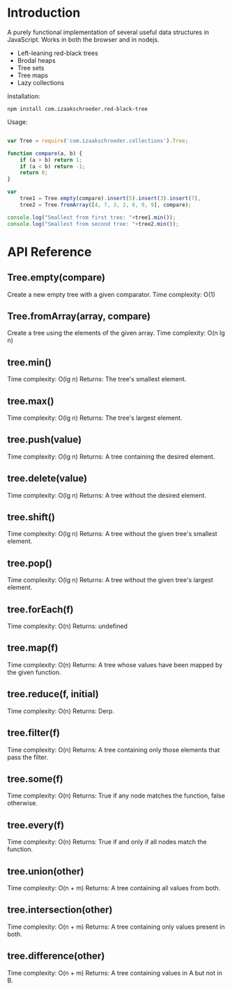 Introduction
============

A purely functional implementation of several useful data structures in JavaScript. Works in both the browser and in nodejs.

 * Left-leaning red-black trees
 * Brodal heaps
 * Tree sets
 * Tree maps
 * Lazy collections

Installation:
```
npm install com.izaakschroeder.red-black-tree
```

Usage:
```javascript

var Tree = require('com.izaakschroeder.collections').Tree;

function compare(a, b) {
	if (a > b) return 1;
	if (a < b) return -1;
	return 0;
}

var 
	tree1 = Tree.empty(compare).insert(5).insert(3).insert(7),
	tree2 = Tree.fromArray([4, 7, 3, 2, 6, 9, 9], compare);

console.log("Smallest from first tree: "+tree1.min());
console.log("Smallest from second tree: "+tree2.min());

```

API Reference
=============

Tree.empty(compare)
----------
Create a new empty tree with a given comparator.
Time complexity: O(1)

Tree.fromArray(array, compare)
--------------
Create a tree using the elements of the given array.
Time complexity: O(n lg n)

tree.min()
--------------
Time complexity: O(lg n)
Returns: The tree's smallest element.

tree.max()
--------------
Time complexity: O(lg n)
Returns: The tree's largest element.



tree.push(value)
--------------
Time complexity: O(lg n)
Returns: A tree containing the desired element.

tree.delete(value)
--------------
Time complexity: O(lg n)
Returns: A tree without the desired element.

tree.shift()
--------------
Time complexity: O(lg n)
Returns: A tree without the given tree's smallest element.

tree.pop()
--------------
Time complexity: O(lg n)
Returns: A tree without the given tree's largest element.

tree.forEach(f)
--------------
Time complexity: O(n)
Returns: undefined

tree.map(f)
--------------
Time complexity: O(n)
Returns: A tree whose values have been mapped by the given function.

tree.reduce(f, initial)
--------------
Time complexity: O(n)
Returns: Derp.

tree.filter(f)
--------------
Time complexity: O(n)
Returns: A tree containing only those elements that pass the filter.

tree.some(f)
--------------
Time complexity: O(n)
Returns: True if any node matches the function, false otherwise.

tree.every(f)
--------------
Time complexity: O(n)
Returns: True if and only if all nodes match the function.

tree.union(other)
--------------
Time complexity: O(n + m)
Returns: A tree containing all values from both.

tree.intersection(other)
--------------
Time complexity: O(n + m)
Returns: A tree containing only values present in both.

tree.difference(other)
--------------
Time complexity: O(n + m)
Returns: A tree containing values in A but not in B.

